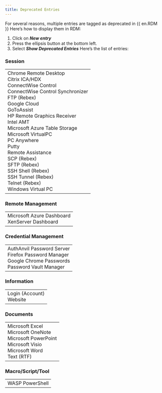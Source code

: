 ```yaml
---
title: Deprecated Entries
---
```

For several reasons, multiple entries are tagged as deprecated in {{ en.RDM }}
Here’s how to display them in RDM:
1. Click on ***New entry***
1. Press the ellipsis button at the bottom left.
1. Select ***Show Deprecated Entries***
Here’s the list of entries:

### Session

<table>
	<tr>
		<td>
Chrome Remote Desktop<br>
Citrix ICA/HDX<br>
ConnectWise Control<br>
ConnectWise Control Synchronizer<br>
FTP (Rebex)<br>
Google Cloud<br>
GoToAssist<br>
HP Remote Graphics Receiver<br>
Intel AMT<br>
Microsoft Azure Table Storage<br>
Microsoft VirtualPC<br>
PC Anywhere<br>
Putty<br>
Remote Assistance<br>
SCP (Rebex)<br>
SFTP (Rebex)<br>
SSH Shell (Rebex)<br>
SSH Tunnel (Rebex)<br>
Telnet (Rebex)<br>
Windows Virtual PC<br>
		</td>
	</tr>
</table>

### Remote Management

<table>
	<tr>
		<td>
Microsoft Azure Dashboard<br>
XenServer Dashboard<br>
		</td>
	</tr>
</table>

### Credential Management

<table>
	<tr>
		<td>
AuthAnvil Password Server<br>
Firefox Password Manager<br>
Google Chrome Passwords<br>
Password Vault Manager<br>
		</td>
	</tr>
</table>

### Information

<table>
	<tr>
		<td>
Login (Account)<br>
Website<br>
		</td>
	</tr>
</table>

### Documents
<table>
	<tr>
		<td>
Microsoft Excel<br>
Microsoft OneNote<br>
Microsoft PowerPoint<br>
Microsoft Visio<br>
Microsoft Word<br>
Text (RTF)<br>
		</td>
	</tr>
</table>

### Macro/Script/Tool

<table>
	<tr>
		<td>
WASP PowerShell<br>
		</td>
	</tr>
</table>
